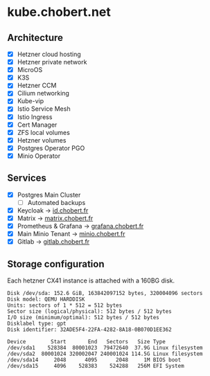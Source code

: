 # kube.chobert.net

## Architecture

- [x] Hetzner cloud hosting
- [x] Hetzner private network
- [x] MicroOS
- [x] K3S
- [x] Hetzner CCM
- [x] Cilium networking
- [x] Kube-vip
- [x] Istio Service Mesh
- [x] Istio Ingress
- [x] Cert Manager
- [x] ZFS local volumes
- [x] Hetzner volumes
- [x] Postgres Operator PGO
- [x] Minio Operator

## Services

- [x] Postgres Main Cluster
  - [ ] Automated backups
- [x] Keycloak → [id.chobert.fr](https://id.chobert.fr)
- [x] Matrix -> [matrix.chobert.fr](https://matrix.chobert.fr)
- [x] Prometheus & Grafana → [grafana.chobert.fr](https://gitlab.chobert.fr)
- [x] Main Minio Tenant → [minio.chobert.fr](https://minio.chobert.fr)
- [x] Gitlab → [gitlab.chobert.fr](https://gitlab.chobert.fr)

## Storage configuration

Each hetzner CX41 instance is attached with a 160BG disk.

```
Disk /dev/sda: 152.6 GiB, 163842097152 bytes, 320004096 sectors
Disk model: QEMU HARDDISK
Units: sectors of 1 * 512 = 512 bytes
Sector size (logical/physical): 512 bytes / 512 bytes
I/O size (minimum/optimal): 512 bytes / 512 bytes
Disklabel type: gpt
Disk identifier: 32ADE5F4-22FA-4282-8A18-0B070D1EE362

Device        Start       End   Sectors   Size Type
/dev/sda1    528384  80001023  79472640  37.9G Linux filesystem
/dev/sda2  80001024 320002047 240001024 114.5G Linux filesystem
/dev/sda14     2048      4095      2048     1M BIOS boot
/dev/sda15     4096    528383    524288   256M EFI System
```
